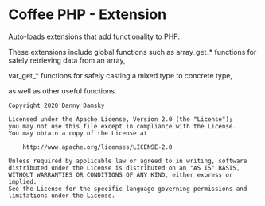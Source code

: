 # Coffee PHP - Extension

Auto-loads extensions that add functionality to PHP.

These extensions include global functions
such as array_get_* functions
for safely retrieving data from an array,

var_get_* functions for safely casting
a mixed type to concrete type,

as well as other useful functions.

```
Copyright 2020 Danny Damsky

Licensed under the Apache License, Version 2.0 (the "License");
you may not use this file except in compliance with the License.
You may obtain a copy of the License at

    http://www.apache.org/licenses/LICENSE-2.0

Unless required by applicable law or agreed to in writing, software
distributed under the License is distributed on an "AS IS" BASIS,
WITHOUT WARRANTIES OR CONDITIONS OF ANY KIND, either express or implied.
See the License for the specific language governing permissions and
limitations under the License.
```
